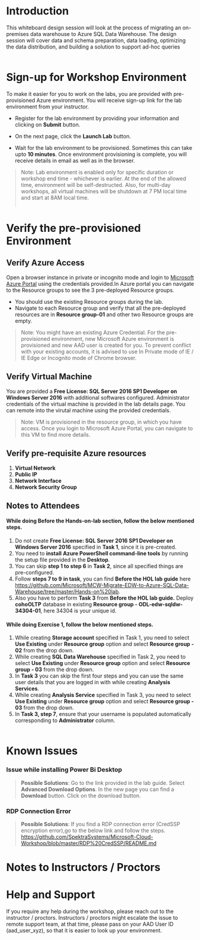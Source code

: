 # Introduction
This whiteboard design session will look at the process of migrating an on-premises data warehouse to Azure SQL Data Warehouse. The design session will cover data and schema preparation, data loading, optimizing the data distribution, and building a solution to support ad-hoc queries</br></br>
# Sign-up for Workshop Environment

To make it easier for you to work on the labs, you are provided with pre-provisioned Azure environment. You will receive sign-up link for the lab environment from your instructor. 

* Register for the lab environment by providing your information and clicking on **Submit** button.

* On the next page, click the **Launch Lab** button.
 
* Wait for the lab environment to be provisioned. Sometimes this can take upto **10 minutes**. Once environment provisioning is complete, you will receive details in email as well as in the browser.
 
 > Note: Lab environment is enabled only for specific duration or workshop end time - whichever is earlier. At the end of the allowed time, environment will be self-destructed. Also, for multi-day workshops, all virtual machines will be shutdown at 7 PM local time and start at 8AM local time.</br></br>

# Verify the pre-provisioned Environment

## Verify Azure Access

Open a browser instance in private or incognito mode and login to [Microsoft Azure Portal](https://portal.azure.com) using the credentials provided.In Azure portal you can navigate to the Resource groups to see the 3 pre-deployed Resource groups.
* You should use the existing Resource groups during the lab.
* Navigate to each Resource group and verify that all the pre-deployed resources are in **Resource group-01** and other two Resource groups are empty.

> Note: You might have an existing Azure Credential. For the pre-provisioned environment, new Microsoft Azure environment is provisioned and new AAD user is created for you. To prevent conflict with your existing accounts, it is advised to use In Private mode of IE / IE Edge or Incognito mode of Chrome browser.

## Verify Virtual Machine
You are provided a **Free License: SQL Server 2016 SP1 Developer on Windows Server 2016** with additional softwares configured. Administrator credentials of the virtual machine is provided in the lab details page. You can remote into the virutal machine using the provided credentials.


> Note: VM is provisioned in the resource group, in which you have access. Once you login to Microsoft Azure Portal, you can navigate to this VM to find more details.
## Verify pre-requisite Azure resources 
1. **Virtual Network**
2. **Public IP**
3. **Network Interface**
4. **Network Security Group** 

## Notes to Attendees
#### While doing **Before the Hands-on-lab** section, follow the below mentioned steps.
1. Do not create **Free License: SQL Server 2016 SP1 Developer on Windows Server 2016** specified in **Task 1**, since it is pre-created.
2. You need to **install** **Azure PowerShell command-line tools** by running the setup file provided in the **Desktop**.
3. You can skip **step 1 to step 6** in **Task 2**, since all specified things are pre-configured.</br>
4. Follow **steps 7 to 9**  **in task**, you can find **Before the HOL lab guide** here https://github.com/Microsoft/MCW-Migrate-EDW-to-Azure-SQL-Data-Warehouse/tree/master/Hands-on%20lab.
5. Also you have to perform **Task 3** from **Before the HOL lab guide.** Deploy **cohoOLTP** database in existing **Resource group - ODL-edw-sqldw-34304-01**, here 34304 is your unique id.
#### While doing **Exercise 1**, follow the below mentioned steps.
1. While creating **Storage account** specified in Task 1, you need to select **Use Existing** under **Resource group** option and select **Resource group - 02** from the drop down.
2. While creating **SQL Data Warehouse** specified in Task 2, you need to select **Use Existing** under **Resource group** option and select **Resource group - 03** from the drop down.
3. In **Task 3** you can skip the first four steps and you can use the same user details that you are logged in with while creating **Analysis Services**.
4. While creating **Analysis Service** specified in Task 3, you need to select **Use Existing** under **Resource group** option and select **Resource group - 03** from the drop down.
5. In **Task 3, step 7**, ensure that your username is populated automatically corresponding to **Administrator** column.</br></br>
# Known Issues
### Issue while installing Power Bi Desktop

> **Possible Solutions**:
Go to the link provided in the lab guide. Select **Advanced Download Options**. In the new page you can find a **Download** button. Click on the download button. 
### RDP Connection Error
> **Possible Solutions**:
If you find a RDP connection error (CredSSP encryption error),go to the below link and follow the steps. 
https://github.com/SpektraSystems/Microsoft-Cloud-Workshop/blob/master/RDP%20CredSSP/README.md
# Notes to Instructors / Proctors

# Help and Support

If you require any help during the workshop, please reach out to the instructor / proctors. Instructors / proctors might escalate the issue to remote support team, at that time, please pass on your AAD User ID (aad_user_xyz), so that it is easier to look up your environment.
